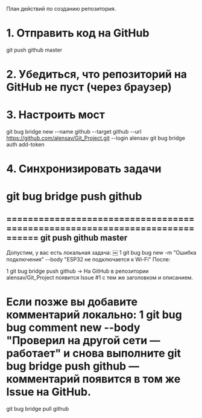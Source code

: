 План действий по созданию репозитория.
# 1. Отправить код на GitHub
git push github master

# 2. Убедиться, что репозиторий на GitHub не пуст (через браузер)

# 3. Настроить мост
git bug bridge new --name github --target github --url https://github.com/alensav/Git_Project.git --login alensav
git bug bridge auth add-token

# 4. Синхронизировать задачи
git bug bridge push github
============================================================================
============================================================================
git push github master
---------------------------------------------------------------------------
Допустим, у вас есть локальная задача:
￼
1
git bug bug new -m "Ошибка подключения" --body "ESP32 не подключается к Wi-Fi"
После:

1
git bug bridge push github
→ На GitHub в репозитории alensav/Git_Project появится Issue #1 с тем же заголовком и описанием.

Если позже вы добавите комментарий локально:
1
git bug bug comment new <ID> --body "Проверил на другой сети — работает"
и снова выполните git bug bridge push github — комментарий появится в том же Issue на GitHub.
=========================================================================
git bug bridge pull github

